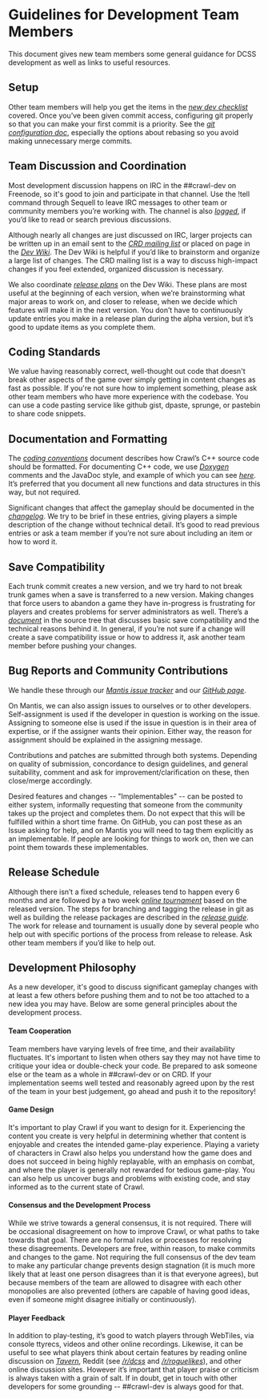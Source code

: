 # Guidelines for Development Team Members

This document gives new team members some general guidance for DCSS development as well as links to useful resources.

## Setup

Other team members will help you get the items in the [*new dev checklist*](http://git.develz.org/?p=crawl.git;a=blob;f=crawl-ref/docs/develop/team/new_dev_checklist.txt) covered. Once you’ve been given commit access, configuring git properly so that you can make your first commit is a priority. See the [*git configuration doc*](http://git.develz.org/?p=crawl.git;a=blob;f=crawl-ref/docs/develop/git/config.txt), especially the options about rebasing so you avoid making unnecessary merge commits.

## Team Discussion and Coordination

Most development discussion happens on IRC in the \#\#crawl-dev on Freenode, so it's good to join and participate in that channel. Use the !tell command through Sequell to leave IRC messages to other team or community members you’re working with. The channel is also [*logged*](http://s-z.org/crawl-dev/#), if you’d like to read or search previous discussions.

Although nearly all changes are just discussed on IRC, larger projects can be written up in an email sent to the [*CRD mailing list*](http://sourceforge.net/p/crawl-ref/mailman/crawl-ref-discuss/) or placed on page in the [*Dev Wiki*](https://crawl.develz.org/wiki/doku.php). The Dev Wiki is helpful if you’d like to brainstorm and organize a large list of changes. The CRD mailing list is a way to discuss high-impact changes if you feel extended, organized discussion is necessary.

We also coordinate [*release plans*](https://crawl.develz.org/wiki/doku.php?id=dcss:planning:release_plans) on the Dev Wiki. These plans are most useful at the beginning of each version, when we’re brainstorming what major areas to work on, and closer to release, when we decide which features will make it in the next version. You don’t have to continuously update entries you make in a release plan during the alpha version, but it’s good to update items as you complete them.

## Coding Standards

We value having reasonably correct, well-thought out code that doesn't break other aspects of the game over simply getting in content changes as fast as possible. If you're not sure how to implement something, please ask other team members who have more experience with the codebase. You can use a code pasting service like github gist, dpaste, sprunge, or pastebin to share code snippets.

## Documentation and Formatting

The [*coding conventions*](http://s-z.org/neil/git/?p=crawl.git;a=blob;f=crawl-ref/docs/develop/coding_conventions.txt) document describes how Crawl’s C++ source code should be formatted. For documenting C++ code, we use [*Doxygen*](http://www.stack.nl/~dimitri/doxygen/index.html) comments and the JavaDoc style, and example of which you can see [*here*](http://s-z.org/neil/git/?p=crawl.git;a=blob;f=crawl-ref/source/ability.cc#l3553). It’s preferred that you document all new functions and data structures in this way, but not required.

Significant changes that affect the gameplay should be documented in the [*changelog*](http://s-z.org/neil/git/?p=crawl.git;a=blob;f=crawl-ref/docs/changelog.txt;hb=HEAD). We try to be brief in these entries, giving players a simple description of the change without technical detail. It’s good to read previous entries or ask a team member if you’re not sure about including an item or how to word it.

## Save Compatibility

Each trunk commit creates a new version, and we try hard to not break trunk games when a save is transferred to a new version. Making changes that force users to abandon a game they have in-progress is frustrating for players and creates problems for server administrators as well. There’s a [*document*](http://git.develz.org/?p=crawl.git;a=blob;f=crawl-ref/docs/develop/save_compatibility.txt) in the source tree that discusses basic save compatibility and the technical reasons behind it. In general, if you’re not sure if a change will create a save compatibility issue or how to address it, ask another team member before pushing your changes.

## Bug Reports and Community Contributions

We handle these through our [*Mantis issue tracker*](https://crawl.develz.org/mantis/view_all_bug_page.php) and our [*GitHub page*](https://github.com/crawl/crawl).

On Mantis, we can also assign issues to ourselves or to other developers. Self-assignment is used if the developer in question is working on the issue. Assigning to someone else is used if the issue in question is in their area of expertise, or if the assigner wants their opinion. Either way, the reason for assignment should be explained in the assigning message.

Contributions and patches are submitted through both systems. Depending on quality of submission, concordance to design guidelines, and general suitability, comment and ask for improvement/clarification on these, then close/merge accordingly.

Desired features and changes -- "Implementables" -- can be posted to either system, informally requesting that someone from the community takes up the project and completes them. Do not expect that this will be fulfilled within a short time frame. On GitHub, you can post these as an Issue asking for help, and on Mantis you will need to tag them explicitly as an implementable. If people are looking for things to work on, then we can point them towards these implementables.

## Release Schedule

Although there isn’t a fixed schedule, releases tend to happen every 6 months and are followed by a two week [*online tournament*](http://dobrazupa.org/tournament/0.19/) based on the released version. The steps for branching and tagging the release in git as well as building the release packages are described in the [*release guide*](https://github.com/crawl/crawl/blob/master/crawl-ref/docs/develop/release/guide.txt). The work for release and tournament is usually done by several people who help out with specific portions of the process from release to release. Ask other team members if you’d like to help out.

## Development Philosophy

As a new developer, it's good to discuss significant gameplay changes with at least a few others before pushing them and to not be too attached to a new idea you may have. Below are some general principles about the development process.

#### Team Cooperation

Team members have varying levels of free time, and their availability fluctuates. It's important to listen when others say they may not have time to critique your idea or double-check your code. Be prepared to ask someone else or the team as a whole in \#\#crawl-dev or on CRD. If your implementation seems well tested and reasonably agreed upon by the rest of the team in your best judgement, go ahead and push it to the repository!

#### Game Design

It's important to play Crawl if you want to design for it. Experiencing the content you create is very helpful in determining whether that content is enjoyable and creates the intended game-play experience. Playing a variety of characters in Crawl also helps you understand how the game does and does not succeed in being highly replayable, with an emphasis on combat, and where the player is generally not rewarded for tedious game-play. You can also help us uncover bugs and problems with existing code, and stay informed as to the current state of Crawl.

#### Consensus and the Development Process

While we strive towards a general consensus, it is not required. There will be occasional disagreement on how to improve Crawl, or what paths to take towards that goal. There are no formal rules or processes for resolving these disagreements. Developers are free, within reason, to make commits and changes to the game. Not requiring the full consensus of the dev team to make any particular change prevents design stagnation (it is much more likely that at least one person disagrees than it is that everyone agrees), but because members of the team are allowed to disagree with each other monopolies are also prevented (others are capable of having good ideas, even if someone might disagree initially or continuously).

#### Player Feedback

In addition to play-testing, it’s good to watch players through WebTiles, via console ttyrecs, videos and other online recordings. Likewise, it can be useful to see what players think about certain features by reading online discussion on [*Tavern*](https://crawl.develz.org/tavern/), Reddit (see [*/r/dcss*](http://www.reddit.com/r/dcss/) and [*/r/roguelikes*](http://www.reddit.com/r/roguelikes/)), and other online discussion sites. However it’s important that player praise or criticism is always taken with a grain of salt. If in doubt, get in touch with other developers for some grounding -- \#\#crawl-dev is always good for that.
